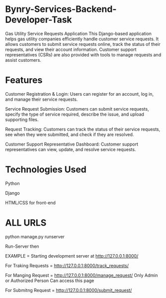 # Bynry-Services-Backend-Developer-Task

Gas Utility Service Requests Application
This Django-based application helps gas utility companies efficiently handle customer service requests. It allows customers to submit service requests online, track the status of their requests, and view their account information. Customer support representatives (CSRs) are also provided with tools to manage requests and assist customers.

# Features
Customer Registration & Login: Users can register for an account, log in, and manage their service requests.

Service Request Submission: Customers can submit service requests, specify the type of service required, describe the issue, and upload supporting files.

Request Tracking: Customers can track the status of their service requests, see when they were submitted, and check if they are resolved.

Customer Support Representative Dashboard: Customer support representatives can view, update, and resolve service requests.

# Technologies Used
Python 

Django 

HTML/CSS for front-end

# ALL URLS

python manage.py runserver
 
Run-Server then

EXAMPLE = Starting development server at http://127.0.0.1:8000/  

For Traking Requests = http://127.0.0.1:8000/track_requests/ 

For Manging Request = http://127.0.0.1:8000/manage_request/   Only Admin or Authorized Person Can access this page

For Submitng Request = http://127.0.0.1:8000/submit_request/





